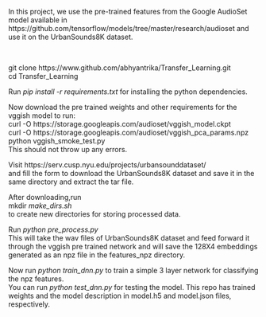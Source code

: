   
  </p>  In this project, we use the pre-trained features from the Google AudioSet model available in https://github.com/tensorflow/models/tree/master/research/audioset and use it on the UrbanSounds8K dataset.</p>
 <br>
 
 <p>
 git clone https://www.github.com/abhyantrika/Transfer_Learning.git <br>
 cd Transfer_Learning 
  </p>
  
 Run <i> pip install -r requirements.txt </i> for installing the python dependencies.
 
 <p>
 Now download the pre trained weights and other requirements for the vggish model to run:<br>
 curl -O https://storage.googleapis.com/audioset/vggish_model.ckpt <br>
 curl -O https://storage.googleapis.com/audioset/vggish_pca_params.npz <br>
 python vggish_smoke_test.py <br>
 This should not throw up any errors.
 </p>
  
 <p>
 Visit https://serv.cusp.nyu.edu/projects/urbansounddataset/ <br>
 and fill the form to download the UrbanSounds8K dataset and save it in the same directory and extract the tar file. <br>
 
  
<p>
After downloading,run <br>
mkdir <i> make_dirs.sh </i> <br>
to create new directories for storing processed data.<br>
</p>

<p>
Run <i> python pre_process.py </i> <br>
This will take the wav files of UrbanSounds8K dataset and feed forward it through the vggish pre trained network
and will save the 128X4 embeddings generated as an npz file in the features_npz directory.
</p>

<p>
Now run <i> python train_dnn.py </i> to train a simple 3 layer network for classifying the npz features.<br>
You can run <i> python test_dnn.py </i> for testing the model. This repo has trained weights and the model description in model.h5 and model.json files, respectively. </p>


